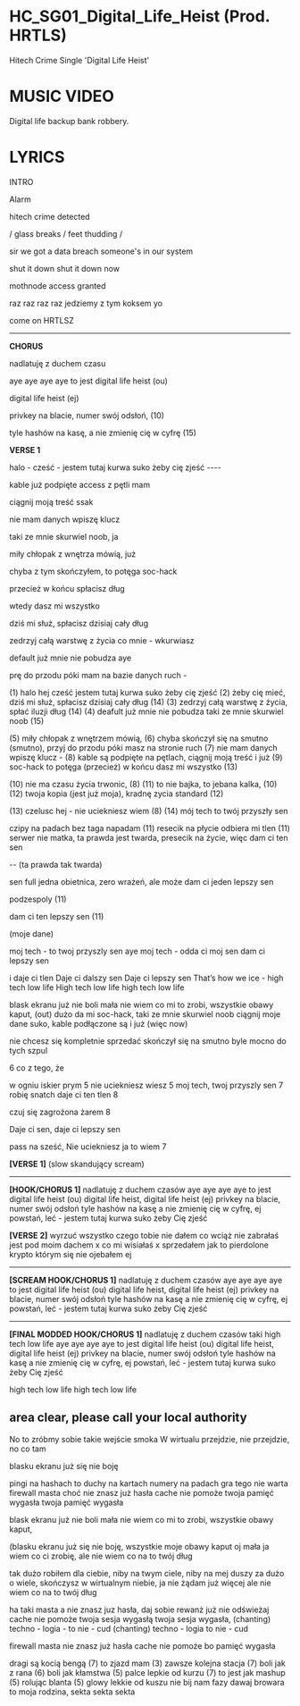 # HC_SG01_Digital_Life_Heist (Prod. HRTLS)
Hitech Crime Single 'Digital Life Heist'

# MUSIC VIDEO

Digital life backup bank robbery.

# LYRICS

INTRO

Alarm

hitech crime detected 

/ glass breaks / feet thudding /

sir we got a data breach someone's in our system

shut it down shut it down now

mothnode access granted

raz raz raz raz jedziemy z tym koksem yo

come on HRTLSZ

---

**CHORUS**

nadlatuję z duchem czasu

aye aye aye aye to jest digital life heist (ou) 

digital life heist (ej)

privkey na blacie, numer swój odsłoń, (10)

tyle hashów na kasę, a nie zmienię cię w cyfrę (15)

**VERSE 1**

halo - cześć - jestem tutaj kurwa suko żeby cię zjeść  ----

kable już podpięte access z pętli mam

ciągnij moją treść ssak

nie mam danych wpiszę klucz

taki ze mnie skurwiel noob, ja  

miły chłopak z wnętrza mówią, już 

chyba z tym skończyłem, to potęga soc-hack  

przecież w końcu spłacisz dług

wtedy dasz mi wszystko

dziś mi służ, spłacisz dzisiaj cały dług

zedrzyj całą warstwę z życia co mnie - wkurwiasz

default już mnie nie pobudza aye

prę do przodu póki mam na bazie danych ruch - 

(1) halo hej cześć jestem tutaj kurwa suko żeby cię zjeść
(2) żeby cię mieć, 
dziś mi służ, spłacisz dzisiaj cały dług (14)
(3) zedrzyj całą warstwę z życia, spłać iluzji dług (14)
(4) deafult już mnie nie pobudza taki ze mnie skurwiel noob (15)

(5) miły chłopak z wnętrzem mówią, 
(6) chyba skończył się na smutno (smutno), przyj do przodu póki masz na stronie ruch
(7) nie mam danych wpiszę klucz -
(8) kable są podpięte na pętlach, ciągnij moją treść i już
(9) soc-hack to potęga (przecież) w końcu dasz mi wszystko (13)

(10) nie ma czasu życia trwonic, (8)
(11) to nie bajka, to jebana kalka, (10)
(12) twoja kopia (jest już moja), kradnę zycia standard (12)

(13) czelusc hej - nie uciekniesz wiem (8)
(14) mój tech to twój przyszły sen

czipy na padach bez taga napadam (11)
resecik na płycie odbiera mi tlen (11)
serwer nie matka, ta prawda jest twarda,
presecik na życie, więc dam ci ten sen

-- (ta prawda tak twarda)

sen full 
jedna obietnica, zero wrażeń, 
ale może dam ci jeden lepszy sen 

podzespoly  (11)

dam ci ten lepszy sen (11)

(moje dane)

moj tech - to twoj przyszly sen aye
moj tech - odda ci moj sen
dam ci lepszy sen

 i daje ci tlen
Daje ci dalszy sen
Daje ci lepszy sen
That’s how we ice - high tech low life
High tech low life high tech low life

blask ekranu już nie boli 
mała nie wiem co mi to zrobi, wszystkie obawy kaput, (out)
dużo da mi soc-hack, taki ze mnie skurwiel noob
ciągnij moje dane suko, kable podłączone są i już (więc now)

nie chcesz się kompletnie sprzedać
skończył się na smutno
byle mocno do tych szpul 

6 co z tego, że 

w ogniu iskier prym 5
nie uciekniesz wiesz 5
moj tech, twoj przyszly sen 7
robię snatch 
daje ci ten tlen 8





czuj się zagrożona żarem 8

Daje ci sen, daje ci lepszy sen

pass na sześć, 
Nie uciekniesz ja to wiem 7

**[VERSE 1]** (slow skandujący scream) 








---

**[HOOK/CHORUS 1]**
nadlatuję z duchem czasów 
aye aye aye aye to jest digital life heist (ou)
digital life heist, digital life heist (ej)
privkey na blacie, numer swój odsłoń
tyle hashów na kasę a nie zmienię cię w cyfrę, ej 
powstań, leć - jestem tutaj kurwa suko żeby Cię zjeść

**[VERSE 2]**
wyrzuć wszystko czego tobie nie dałem
co wciąż nie zabrałaś jest pod moim dachem
x co mi wisiałaś 
x sprzedałem
jak to pierdolone krypto 
którym się nie ojebałem ej


---

**[SCREAM HOOK/CHORUS 1]**
nadlatuję z duchem czasów 
aye aye aye aye to jest digital life heist (ou)
digital life heist, digital life heist (ej)
privkey na blacie, numer swój odsłoń
tyle hashów na kasę a nie zmienię cię w cyfrę, ej 
powstań, leć - jestem tutaj kurwa suko żeby Cię zjeść

---

**[FINAL MODDED HOOK/CHORUS 1]**
nadlatuję z duchem czasów taki high tech low life
aye aye aye aye to jest digital life heist (ou)
digital life heist, digital life heist (ej)
privkey na blacie, numer swój odsłoń
tyle hashów na kasę a nie zmienię cię w cyfrę, ej 
powstań, leć - jestem tutaj kurwa suko żeby Cię zjeść

high tech low life
high tech low life

area clear, please call your local authority
---


No to zróbmy sobie takie wejście smoka
W wirtualu przejdzie, nie przejdzie, no co tam

blasku ekranu już się nie boję

pingi na hashach to duchy na kartach
numery na padach gra tego nie warta
firewall masta choć nie znasz już hasła
cache nie pomoże twoja pamięć wygasła
twoja pamięć wygasła

blask ekranu już nie boli 
mała nie wiem co mi to zrobi, wszystkie obawy kaput, 

(blasku ekranu już się nie boję, wszystkie moje obawy kaput
oj mała ja wiem co ci zrobię, ale nie wiem co na to twój dług

tak dużo robiłem dla ciebie, niby na twym ciele, niby na mej duszy za dużo o wiele, skończysz w wirtualnym niebie, ja nie żądam już więcej ale nie wiem co na to twój dług

ha taki masta a nie znasz juz hasła, 
daj sobie rewanż już nie odświeżaj 
cache nie pomoże twoja sesja wygasłą
twoja sesja wygasła,
(chanting) techno - logia - to nie - cud 
(chanting) techno - logia to nie - cud

firewall masta nie znasz już hasła
cache nie pomoże bo pamięć wygasła

dragi są kocią bengą (7)
to zjazd mam (3)
zawsze kolejna stacja (7)
boli jak z rana (6)
boli jak kłamstwa (5)
palce lepkie od kurzu (7)
to jest jak mashup (5)
rolując blanta (5)
glowy lekkie od kuszu
nie bij nam fazy 
dawaj browara
to moja rodzina,
sekta sekta sekta
